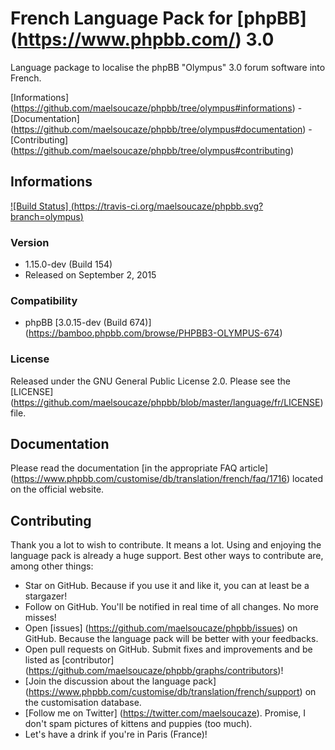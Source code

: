# French Language Pack for [phpBB] (https://www.phpbb.com/) 3.0

Language package to localise the phpBB "Olympus" 3.0 forum software into French.

[Informations] (https://github.com/maelsoucaze/phpbb/tree/olympus#informations) - [Documentation] (https://github.com/maelsoucaze/phpbb/tree/olympus#documentation) - [Contributing] (https://github.com/maelsoucaze/phpbb/tree/olympus#contributing)

## Informations

[![Build Status] (https://travis-ci.org/maelsoucaze/phpbb.svg?branch=olympus)](https://travis-ci.org/maelsoucaze/phpbb)

### Version

- 1.15.0-dev (Build 154)
- Released on September 2, 2015

### Compatibility

- phpBB [3.0.15-dev (Build 674)] (https://bamboo.phpbb.com/browse/PHPBB3-OLYMPUS-674)

### License

Released under the GNU General Public License 2.0. Please see the [LICENSE] (https://github.com/maelsoucaze/phpbb/blob/master/language/fr/LICENSE) file.

## Documentation

Please read the documentation [in the appropriate FAQ article] (https://www.phpbb.com/customise/db/translation/french/faq/1716) located on the official website.

## Contributing

Thank you a lot to wish to contribute. It means a lot. Using and enjoying the language pack is already a huge support. Best other ways to contribute are, among other things:

- Star on GitHub. Because if you use it and like it, you can at least be a stargazer!
- Follow on GitHub. You'll be notified in real time of all changes. No more misses!
- Open [issues] (https://github.com/maelsoucaze/phpbb/issues) on GitHub. Because the language pack will be better with your feedbacks.
- Open pull requests on GitHub. Submit fixes and improvements and be listed as [contributor] (https://github.com/maelsoucaze/phpbb/graphs/contributors)!
- [Join the discussion about the language pack] (https://www.phpbb.com/customise/db/translation/french/support) on the customisation database.
- [Follow me on Twitter] (https://twitter.com/maelsoucaze). Promise, I don't spam pictures of kittens and puppies (too much).
- Let's have a drink if you're in Paris (France)!
